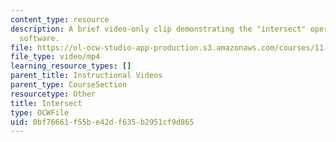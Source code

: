 ```yaml
---
content_type: resource
description: A brief video-only clip demonstrating the "intersect" operation in ArcGIS
  software.
file: https://ol-ocw-studio-app-production.s3.amazonaws.com/courses/11-205-introduction-to-spatial-analysis-fall-2019/0bf76661f55be42df635b2951cf9d865_MIT11_205F19_intersect.mp4
file_type: video/mp4
learning_resource_types: []
parent_title: Instructional Videos
parent_type: CourseSection
resourcetype: Other
title: Intersect
type: OCWFile
uid: 0bf76661-f55b-e42d-f635-b2951cf9d865
---
```

